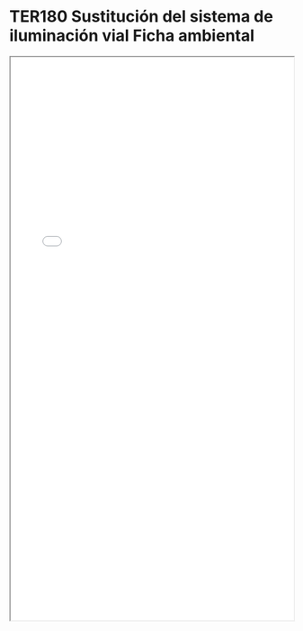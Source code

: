 
# TER180  Sustitución del sistema de iluminación vial Ficha ambiental

<iframe src="../TER180  Sustitución del sistema de iluminación vial Ficha ambiental.pdf" width="100%" height="1000px"></iframe>

